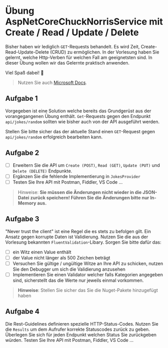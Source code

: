 # Übung AspNetCoreChuckNorrisService mit Create / Read / Update / Delete

Bisher haben wir lediglich `GET`-Requests behandelt. Es wird Zeit, Create-Read-Update-Delete (CRUD) zu ermöglichen. In der Vorlesung haben Sie gelernt, welche Http-Verben für welchen Fall am geeignetsten sind. In dieser Übung wollen wir das Gelernte praktisch anwenden.

Viel Spaß dabei! 🎉

> Nutzen Sie auch [Microsoft Docs](https://docs.microsoft.com).

## Aufgabe 1

Vorgegeben ist eine Solution welche bereits das Grundgerüst aus der vorangegangenen Übung enthält. `Get`-Requests gegen den Endpunkt `api/jokes/random` sollten wie bisher auch von der API ausgeführt werden.

Stellen Sie bitte sicher das der aktuelle Stand einen `GET`-Request gegen `api/jokes/random` erfolgreich bearbeiten kann.

## Aufgabe 2

- [ ] Erweitern Sie die API um `Create (POST)`, `Read (GET)`, `Update (PUT)` und `Delete (DELETE)` Endpunkte.
- [ ] Ergänzen Sie die fehlende Implementierung in `JokesProvider`
- [ ] Testen Sie Ihre API mit Postman, Fiddler, VS Code ...

> Hinweise: **Sie müssen die Änderungen nicht wieder in die JSON-Datei zurück speichern! Führen Sie die Änderungen bitte nur In-Memory aus.**

## Aufgabe 3

"Never trust the client" ist eine Regel die es stets zu befolgen gilt. Ein Ansatz gegen korrupte Daten ist Validierung. Nutzen Sie die aus der Vorlesung bekannten `FluentValidation`-Libary.
Sorgen Sie bitte dafür das:

- [ ] ein Witz einen Value enthält
- [ ] der Value nicht länger als 500 Zeichen beträgt
- [ ] Versuchen Sie gültige / ungültige Witze an Ihre API zu schicken, nutzen Sie den Debugger um sich die Validierung anzusehen
- [ ] Implementieren Sie einen Validator welcher falls Kategorien angegeben sind, sicherstellt das die Werte nur jeweils einmal vorkommen.

> **Hinweise**: Stellen Sie sicher das Sie die Nuget-Pakete hinzugefügt haben

## Aufgabe 4

Die Rest-Guidelines definieren spezielle HTTP-Status-Codes. Nutzen Sie die `Results` um dem Aufrufer korrekte Statuscodes zurück zu geben.
Überlegen Sie sich für jeden Endpunkt welchen Status Sie zurückgeben würden.
Testen Sie Ihre API mit Postman, Fiddler, VS Code ...
